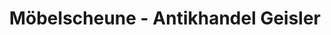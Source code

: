 ---
title: "Möbelscheune - Antikhandel Geisler"
url: /gruenhainichen/moebelscheune-antikhandel-geisler/
shop: Antiquitäten
---